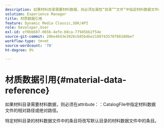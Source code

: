 ```yaml
---
description: 如果材料目录需要材料数据，则必须在属性“目录”“文件”中指定材料数据文件的相对路径或绝对路径。
solution: Experience Manager
title: 材质数据引用
feature: Dynamic Media Classic,SDK/API
role: Developer,User
exl-id: ef0bb687-065b-4efe-b8ca-77945bb2f54e
source-git-commit: 206e4643e3926cb85b4be2189743578f88180be7
workflow-type: tm+mt
source-wordcount: '78'
ht-degree: 0%

---
```


# 材质数据引用{#material-data-reference}

如果材料目录需要材料数据，则必须在attribute：：CatalogFile中指定材料数据文件的相对路径或绝对路径。

特定材料目录的材料数据文件中的条目将改写默认目录的材料数据文件中的条目。
